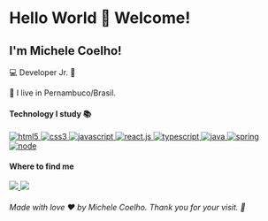 ### 
# Hello World 👋 Welcome!



## I'm Michele Coelho! 
:computer: Developer Jr. 🚀

:house_with_garden: I live in Pernambuco/Brasil.

#### Technology I study 📚

<a href ="https://www.w3.org/html/" target="_blank">
	<img src="https://img.shields.io/badge/HTML5-E34F26?style=for-the-badge&logoColor=white" alt="html5"/>
	</a>
<a href ="https://www.w3.org/css/" target="_blank">
	<img src="https://img.shields.io/badge/CSS3-1572B6?style=for-the-badge&logoColor=white" alt="css3"/>
	</a>
	<a href ="https://developer.mozilla.org/en-US/docs/Web/JavaScript" target="_blank">
	<img src="https://img.shields.io/badge/JavaScript-F7DF1E?style=for-the-badge&logoColor=white" alt="javascript"/>
	</a>
	<a href ="https://pt-br.reactjs.org/" target="_blank">
	<img src="https://img.shields.io/badge/React.js-6DB33F?style=for-the-badge&logoColor=white" alt="react.js"/>
	</a>
	<a href ="https://www.typescriptlang.org" target="_blank">
	<img src="https://img.shields.io/badge/Typescript-007ACC?style=for-the-badge&logoColor=white" alt="typescript"/>
	</a>
	<a href ="https://www.java.com" target="_blank">
	<img src="https://img.shields.io/badge/Java-ED8B00?style=for-the-badge&logoColor=white" alt="java"/>
	</a>
	<a href ="https://www.spring.io" target="_blank">
	<img src="https://img.shields.io/badge/Spring-6DB33F?style=for-the-badge&logoColor=white" alt="spring"/>
	</a>
	<a href ="https://nodejs.org/en/" target="_blank">
	<img src="https://img.shields.io/badge/Node.js-00b48a?style=for-the-badge&logoColor=white" alt="node"/>
	</a>

#### Where to find me

<a href ="https://www.linkedin.com/in/michele-coelho-5017aa79/" target="_blank">
	<img src="https://img.shields.io/badge/linkedin-%230077B5.svg?&style=for-the-badge&logo=linkedin&logoColor=white"/>
	</a>
	<a href ="https://www.instagram.com/michellecoelho7/" target="_blank">
	<img src="https://img.shields.io/badge/instagram-%23E4405F.svg?&style=for-the-badge&logo=instagram&logoColor=white"/>
	</a>
	
	
	
###### Made with love ❤️ by Michele Coelho. Thank you for your visit. 👋 

